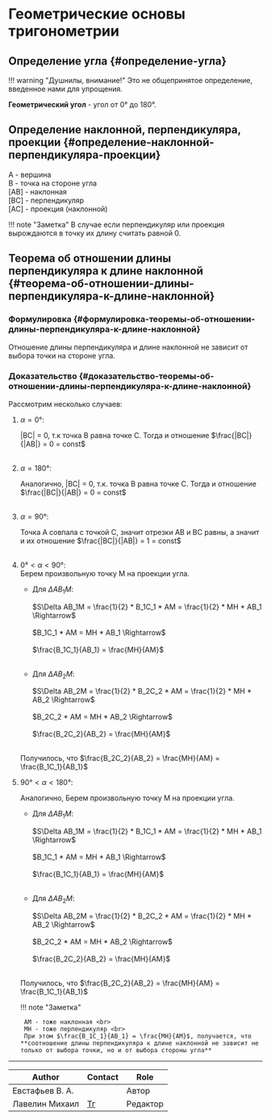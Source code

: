 # Геометрические основы тригонометрии

## Определение угла {#определение-угла}

!!! warning "Душнилы, внимание!"
    Это не общепринятое определение, введенное нами для упрощения.

**Геометрический угол** - угол от 0° до 180°.

## Определение наклонной, перпендикуляра, проекции {#определение-наклонной-перпендикуляра-проекции}

<!-- Тут место для рисуночков с углами, где показано что такое наклонная, перпендикуляр... -->

A - вершина <br>
B - точка на стороне угла<br>
[AB] - наклонная <br>
[BC] - перпендикуляр <br>
[AC] - проекция (наклонной) <br>

!!! note "Заметка"
    В случае если перпендикуляр или проекция вырождаются в точку их длину считать равной 0.

## Теорема об отношении длины перпендикуляра к длине наклонной {#теорема-об-отношении-длины-перпендикуляра-к-длине-наклонной}

### Формулировка {#формулировка-теоремы-об-отношении-длины-перпендикуляра-к-длине-наклонной}

Отношение длины перпендикуляра и длине наклонной не зависит от выбора точки на стороне угла.

### Доказательство {#доказательство-теоремы-об-отношении-длины-перпендикуляра-к-длине-наклонной}

Рассмотрим несколько случаев:

1. $\alpha = 0°$: <br>

    |BC| = 0, т.к точка B равна точке C. Тогда и отношение $\frac{|BC|}{|AB|} = 0 = const$ <br><br>

2. $\alpha = 180°$: <br>

    Аналогично, |BC| = 0, т.к. точка B равна точке C. Тогда и отношение $\frac{|BC|}{|AB|} = 0 = const$ <br><br>

3. $\alpha = 90°$: <br>

    Точка A совпала с точкой C, значит отрезки AB и BC равны, а значит и их отношение $\frac{|BC|}{|AB|} = 1 = const$ <br><br>

4. $0° < \alpha < 90°$: <br>
    Берем произвольную точку M на проекции угла. <br>

    - Для $\Delta AB_1M$: <br>

        <div style="overflow-x: scroll">
            $S\Delta AB_1M = \frac{1}{2} * B_1C_1 * AM = \frac{1}{2} * MH * AB_1 \Rightarrow$ <br><br>
            $B_1C_1 * AM = MH * AB_1 \Rightarrow$ <br><br>
            $\frac{B_1C_1}{AB_1} = \frac{MH}{AM}$ <br><br>
        </div>
    
    - Для $\Delta AB_2M$: <br>

        <div style="overflow-x: scroll">
            $S\Delta AB_2M = \frac{1}{2} * B_2C_2 * AM = \frac{1}{2} * MH * AB_2 \Rightarrow$ <br><br>
            $B_2C_2 * AM = MH * AB_2 \Rightarrow$ <br><br>
            $\frac{B_2C_2}{AB_2} = \frac{MH}{AM}$ <br><br>
        </div>

    Получилось, что $\frac{B_2C_2}{AB_2} = \frac{MH}{AM} = \frac{B_1C_1}{AB_1}$

5. $90° < \alpha < 180°$: <br>

    Аналогично, Берем произвольную точку M на проекции угла. <br>

    - Для $\Delta AB_1M$: <br>
        <div style="overflow-x: scroll">
            $S\Delta AB_1M = \frac{1}{2} * B_1C_1 * AM = \frac{1}{2} * MH * AB_1 \Rightarrow$ <br><br>
            $B_1C_1 * AM = MH * AB_1 \Rightarrow$ <br><br>
            $\frac{B_1C_1}{AB_1} = \frac{MH}{AM}$ <br><br>
        </div>
    
    - Для $\Delta AB_2M$: <br>
        <div style="overflow-x: scroll">
            $S\Delta AB_2M = \frac{1}{2} * B_2C_2 * AM = \frac{1}{2} * MH * AB_2 \Rightarrow$ <br><br>
            $B_2C_2 * AM = MH * AB_2 \Rightarrow$ <br><br>
            $\frac{B_2C_2}{AB_2} = \frac{MH}{AM}$ <br><br>
        </div>

    Получилось, что $\frac{B_2C_2}{AB_2} = \frac{MH}{AM} = \frac{B_1C_1}{AB_1}$

    !!! note "Заметка"

        AM - тоже наклонная <br>
        MH - тоже перпендикуляр <br>
        При этом $\frac{B_1C_1}{AB_1} = \frac{MH}{AM}$, получается, что **соотношение длины перпендикуляра к длине наклонной не зависит не только от выбора точки, но и от выбора стороны угла**

---
| Author          | Contact                       | Role     |
| --------------- | ----------------------------- | -------- |
| Евстафьев В. A. |                               | Автор    |
| Лавелин Михаил  | [Тг](https://t.me/mikhaillav) | Редактор |